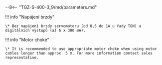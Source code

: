 --8<-- "TGZ-S-400-3_9/md/parameters.md"

!!! info "Napájení brzdy"

	\* Bez napájení brzdy servomotoru (od 0,5 do 1A u řady TGN) a digitálních výstupů (až 6 x 300 mA).
	
!!! info "Motor choke"

	\* It is recommended to use appropriate motor choke when using motor cables longer than approx. 5 m. For more information contact sales representative.